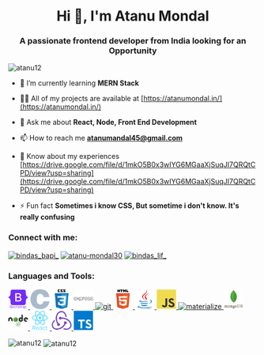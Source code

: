 <h1 align="center">Hi 👋, I'm Atanu Mondal</h1>
<h3 align="center">A passionate frontend developer from India looking for an Opportunity</h3>

<p align="left"> <img src="https://komarev.com/ghpvc/?username=atanu12&label=Profile%20views&color=0e75b6&style=flat" alt="atanu12" /> </p>

- 🌱 I’m currently learning **MERN Stack**

- 👨‍💻 All of my projects are available at [https://atanumondal.in/](https://atanumondal.in/)

- 💬 Ask me about **React, Node, Front End Development**

- 📫 How to reach me **atanumandal45@gmail.com**

- 📄 Know about my experiences [https://drive.google.com/file/d/1mkO5B0x3wIYG6MGaaXjSuqJI7QRQtCPD/view?usp=sharing](https://drive.google.com/file/d/1mkO5B0x3wIYG6MGaaXjSuqJI7QRQtCPD/view?usp=sharing)

- ⚡ Fun fact **Sometimes i know CSS, But sometime i don't know. It's really confusing**

<h3 align="left">Connect with me:</h3>
<p align="left">
<a href="https://twitter.com/bindas_bapi_" target="_blank"><img align="center" src="https://cdn.jsdelivr.net/npm/simple-icons@3.0.1/icons/twitter.svg" alt="bindas_bapi_" height="30" width="40" /></a>
<a href="https://linkedin.com/in/atanu-mondal30" target="_blank"><img align="center" src="https://cdn.jsdelivr.net/npm/simple-icons@3.0.1/icons/linkedin.svg" alt="atanu-mondal30" height="30" width="40" /></a>
<a href="https://instagram.com/bindas_lif_" target="_blank"><img align="center" src="https://cdn.jsdelivr.net/npm/simple-icons@3.0.1/icons/instagram.svg" alt="bindas_lif_" height="30" width="40" /></a>
</p>

<h3 align="left">Languages and Tools:</h3>
<p align="left"> <a href="https://getbootstrap.com" target="_blank"> <img src="https://raw.githubusercontent.com/devicons/devicon/master/icons/bootstrap/bootstrap-plain-wordmark.svg" alt="bootstrap" width="40" height="40"/> </a> <a href="https://www.cprogramming.com/" target="_blank"> <img src="https://raw.githubusercontent.com/devicons/devicon/master/icons/c/c-original.svg" alt="c" width="40" height="40"/> </a> <a href="https://www.w3schools.com/css/" target="_blank"> <img src="https://raw.githubusercontent.com/devicons/devicon/master/icons/css3/css3-original-wordmark.svg" alt="css3" width="40" height="40"/> </a> <a href="https://expressjs.com" target="_blank"> <img src="https://raw.githubusercontent.com/devicons/devicon/master/icons/express/express-original-wordmark.svg" alt="express" width="40" height="40"/> </a> <a href="https://git-scm.com/" target="_blank"> <img src="https://www.vectorlogo.zone/logos/git-scm/git-scm-icon.svg" alt="git" width="40" height="40"/> </a> <a href="https://www.w3.org/html/" target="_blank"> <img src="https://raw.githubusercontent.com/devicons/devicon/master/icons/html5/html5-original-wordmark.svg" alt="html5" width="40" height="40"/> </a> <a href="https://www.java.com" target="_blank"> <img src="https://raw.githubusercontent.com/devicons/devicon/master/icons/java/java-original.svg" alt="java" width="40" height="40"/> </a> <a href="https://developer.mozilla.org/en-US/docs/Web/JavaScript" target="_blank"> <img src="https://raw.githubusercontent.com/devicons/devicon/master/icons/javascript/javascript-original.svg" alt="javascript" width="40" height="40"/> </a> <a href="https://materializecss.com/" target="_blank"> <img src="https://raw.githubusercontent.com/prplx/svg-logos/5585531d45d294869c4eaab4d7cf2e9c167710a9/svg/materialize.svg" alt="materialize" width="40" height="40"/> </a> <a href="https://www.mongodb.com/" target="_blank"> <img src="https://raw.githubusercontent.com/devicons/devicon/master/icons/mongodb/mongodb-original-wordmark.svg" alt="mongodb" width="40" height="40"/> </a> <a href="https://nodejs.org" target="_blank"> <img src="https://raw.githubusercontent.com/devicons/devicon/master/icons/nodejs/nodejs-original-wordmark.svg" alt="nodejs" width="40" height="40"/> </a> <a href="https://reactjs.org/" target="_blank"> <img src="https://raw.githubusercontent.com/devicons/devicon/master/icons/react/react-original-wordmark.svg" alt="react" width="40" height="40"/> </a> <a href="https://redux.js.org" target="_blank"> <img src="https://raw.githubusercontent.com/devicons/devicon/master/icons/redux/redux-original.svg" alt="redux" width="40" height="40"/> </a> <a href="https://www.typescriptlang.org/" target="_blank"> <img src="https://raw.githubusercontent.com/devicons/devicon/master/icons/typescript/typescript-original.svg" alt="typescript" width="40" height="40"/> </a> </p>

<p><img align="left" src="https://github-readme-stats.vercel.app/api/top-langs?username=atanu12&show_icons=true&locale=en&layout=compact" alt="atanu12" /></p>

<p>&nbsp;<img align="center" src="https://github-readme-stats.vercel.app/api?username=atanu12&show_icons=true&locale=en" alt="atanu12" /></p>


<!--
**atanu12/atanu12** is a ✨ _special_ ✨ repository because its `README.md` (this file) appears on your GitHub profile.

Here are some ideas to get you started:

- 🔭 I’m currently working on ...
- 🌱 I’m currently learning ...
- 👯 I’m looking to collaborate on ...
- 🤔 I’m looking for help with ...
- 💬 Ask me about ...
- 📫 How to reach me: ...
- 😄 Pronouns: ...
- ⚡ Fun fact: ...
-->
